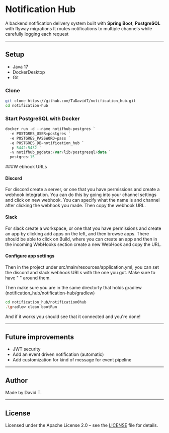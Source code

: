 # Notification Hub

A backend notification delivery system built with **Spring Boot**, **PostgreSQL** with flyway migrations
It routes notifications to multiple channels while carefully logging each request

---

## Setup
- Java 17
- DockerDesktop
- Git

### Clone
```bash
git clone https://github.com/TaDavid7/notification_hub.git
cd notification-hub
```

### Start PostgreSQL with Docker

```powershell
docker run -d --name notifhub-postgres `
  -e POSTGRES_USER=postgres `
  -e POSTGRES_PASSWORD=pass `
  -e POSTGRES_DB=notification_hub `
  -p 5442:5432 `
  -v notifhub_pgdata:/var/lib/postgresql/data `
  postgres:15
```

###W ebhook URLs

#### Discord
For discord create a server, or one that you have permissions and create a webhook integration. You can do this by going into your channel settings and click on new webhook. You can specify what the name is and channel after clicking the webhook you made. Then copy the webhook URL.

#### Slack
For slack create a workspace, or one that you have permissions and create an app by clicking add apps on the left, and then browse apps. There should be able to click on Build, where you can create an app and then in the incoming WebHooks section create a new WebHook and copy the URL.

#### Configure app settings
Then in the project under src/main/resources/application.yml, you can set the discord and slack webhook URLs with the one you got. Make sure to have " " around them.

Then make sure you are in the same directorty that holds gradlew (notification_hub/notification-hub/gradlew)
```bash
cd notification_hub/notification0hub
.\gradlew clean bootRun
```

And if it works you should see that it connected and you're done!

---
## Future improvements
- JWT security
- Add an event driven notification (automatic)
- Add customization for kind of message for event pipeline

---

## Author
Made by David T.

---

## License 
Licensed under the Apache License 2.0 – see the [LICENSE](LICENSE) file for details.

